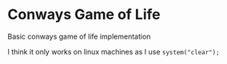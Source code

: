# Conways Game of Life

Basic conways game of life implementation

I think it only works on linux machines as I use `system("clear");`
